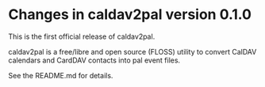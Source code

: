 Changes in caldav2pal version 0.1.0
===================================

This is the first official release of caldav2pal.

caldav2pal is a free/libre and open source (FLOSS) utility to convert
CalDAV calendars and CardDAV contacts into pal event files.

See the README.md for details.
